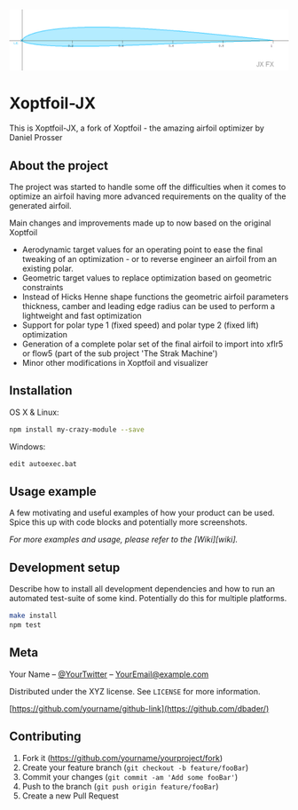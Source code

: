 
<!-- PROJECT LOGO -->
<br />
<p align="center">
  <a href="https://github.com/jxjo/Xoptfoil">
    <img src="images/logo.png" alt="Logo" width="800" >
  </a>
</p>

# Xoptfoil-JX

This is Xoptfoil-JX, a fork of Xoptfoil - the amazing airfoil optimizer by Daniel Prosser  

## About the project

The project was started to handle some off the difficulties when it comes to optimize an airfoil having more advanced requirements on the quality of the generated airfoil. 

Main changes and improvements made up to now based on the original Xoptfoil

* Aerodynamic target values for an operating point to ease the final tweaking of an optimization - or to reverse engineer an airfoil from an existing polar.
* Geometric target values to replace optimization based on geometric constraints
* Instead of Hicks Henne shape functions the geometric airfoil parameters thickness, camber and leading edge radius can be used to perform a lightweight and fast optimization
* Support for polar type 1 (fixed speed) and polar type 2 (fixed lift) optimization
* Generation of a complete polar set of the final airfoil to import into xflr5 or flow5 (part of the sub project 'The Strak Machine')
* Minor other modifications in Xoptfoil and visualizer


## Installation

OS X & Linux:

```sh
npm install my-crazy-module --save
```

Windows:

```sh
edit autoexec.bat
```

## Usage example

A few motivating and useful examples of how your product can be used. Spice this up with code blocks and potentially more screenshots.

_For more examples and usage, please refer to the [Wiki][wiki]._

## Development setup

Describe how to install all development dependencies and how to run an automated test-suite of some kind. Potentially do this for multiple platforms.

```sh
make install
npm test
```

## Meta

Your Name – [@YourTwitter](https://twitter.com/dbader_org) – YourEmail@example.com

Distributed under the XYZ license. See ``LICENSE`` for more information.

[https://github.com/yourname/github-link](https://github.com/dbader/)

## Contributing

1. Fork it (<https://github.com/yourname/yourproject/fork>)
2. Create your feature branch (`git checkout -b feature/fooBar`)
3. Commit your changes (`git commit -am 'Add some fooBar'`)
4. Push to the branch (`git push origin feature/fooBar`)
5. Create a new Pull Request

